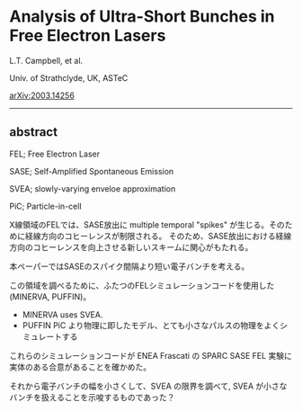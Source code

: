 # Analysis of Ultra-Short Bunches in Free Electron Lasers
L.T. Campbell, et al.

Univ. of Strathclyde, UK, ASTeC

[arXiv:2003.14256](https://arxiv.org/abs/2003.14256)

---
## abstract
FEL; Free Electron Laser

SASE; Self-Amplified Spontaneous Emission

SVEA; slowly-varying enveloe approximation

PiC; Particle-in-cell

X線領域のFELでは、SASE放出に multiple temporal "spikes" が生じる。そのために経線方向のコヒーレンスが制限される。
そのため、SASE放出における経線方向のコヒーレンスを向上させる新しいスキームに関心がもたれる。

本ペーパーではSASEのスパイク間隔より短い電子バンチを考える。

この領域を調べるために、ふたつのFELシミュレーションコードを使用した(MINERVA, PUFFIN)。

- MINERVA
    uses SVEA.
- PUFFIN
    PiC
    より物理に即したモデル、とても小さなパルスの物理をよくシミュレートする

これらのシミュレーションコードが ENEA Frascati の SPARC SASE FEL 実験に実体のある合意があることを確かめた。

それから電子バンチの幅を小さくして、SVEA の限界を調べて, SVEA が小さなバンチを扱えることを示唆するものであった？



